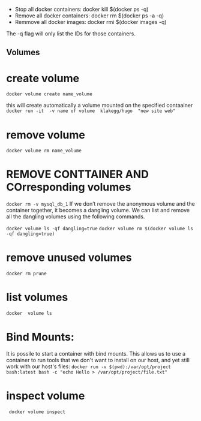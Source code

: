 - Stop all docker containers: docker kill $(docker ps -q)
- Remove all docker containers: docker rm $(docker ps -a -q)
- Remmove all docker images:  docker rmi $(docker images -q)

The -q flag will only list the IDs for those containers.

## Volumes
# create volume
`docker volume create name_volume`

this will create automatically a volume mounted on the specified contaainer
`docker run -it  -v name of volume  klakegg/hugo  "new site web"`
# remove volume
`docker volume rm name_volume`
# REMOVE CONTTAINER AND COrresponding volumes
`docker rm -v mysql_db_1`
If we don’t remove the anonymous volume and the container together, it becomes a dangling volume.
We can list and remove all the dangling volumes using the following commands.

`docker volume ls -qf dangling=true`
`docker volume rm $(docker volume ls -qf dangling=true)`

# remove unused volumes
`docker rm prune`
# list volumes 
`docker  volume ls`
# Bind Mounts: 
It is possile to start a container with bind mounts.
 This allows us to use a container to run tools that we don't want to install on our host, and yet still work with our host's files: `docker run -v $(pwd):/var/opt/project bash:latest bash -c "echo Hello > /var/opt/project/file.txt"`

# inspect volume
` docker volume inspect`
